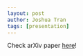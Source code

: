```yaml
---
layout: post
author: Joshua Tran
tags: [presentation]
---
```


Check arXiv paper [here](https://arxiv.org/abs/1904.05342)!
